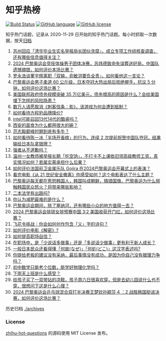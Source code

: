 # 知乎热榜
[![Build Status](https://github.com/ToWeLong/zhihu-hot-questions/workflows/CI/badge.svg)](https://github.com/ToWeLong/zhihu-hot-questions/actions)
[![GitHub language](https://img.shields.io/badge/language-golang-orange.svg)](https://golang.org/)
[![GitHub license](https://img.shields.io/github/license/ToWeLong/zhihu-hot-questions)](https://github.com/ToWeLong/zhihu-hot-questions/blob/main/LICENSE)

知乎热门话题，记录从 2020-11-29 日开始的知乎热门话题。每小时抓取一次数据，按天[归档](./archives)

<!-- BEGIN -->

1. [苏州回应「清华毕业生实名举报局长团伙贪腐」，成立专项工作组核查调查，还有哪些信息值得关注？](https://www.zhihu.com/question/662909169)
1. [2024 巴黎奥运会竞技体操男子团体决赛，苏炜德致命失误葬送好局，中国队遗憾摘银，如何评价本场比赛？](https://www.zhihu.com/question/662928493)
1. [罗永浩谈董宇辉离职「双输，俞敏洪要负全责」，如何看他这一言论？](https://www.zhihu.com/question/662673160)
1. [巴黎奥运会男子柔道 60 公斤级，日本夺冠大热出局后拒绝握手，抗议 5 分钟，如何评价这场比赛？](https://www.zhihu.com/question/662760927)
1. [美国联邦政府债务规模突破 35 万亿美元，债务增高的原因是什么？会给美国埋下怎样的风险隐患？](https://www.zhihu.com/question/662962822)
1. [数万人请愿取消《刺客信条：影》，该游戏为何会遭到抵制？](https://www.zhihu.com/question/661641771)
1. [如何看待方程豹品牌降价?](https://www.zhihu.com/question/662924178)
1. [intel可能召回13代14代的酷睿吗？](https://www.zhihu.com/question/662264375)
1. [西安的面食为什么都用很大的碗？](https://www.zhihu.com/question/662287141)
1. [范志毅巅峰时期到底有多牛？](https://www.zhihu.com/question/279916568)
1. [如何看待陈一冰「半场开香槟」的行为，连续 2 次提前祝贺中国队夺冠，结果输给日本队拿银牌？](https://www.zhihu.com/question/662938229)
1. [强者从不道歉吗？](https://www.zhihu.com/question/662762957)
1. [温州一女教师被举报长期「吃空饷」，不打卡不上课依旧领高级教师工资，真实情况如何？若属实需承担什么后果？](https://www.zhihu.com/question/662872604)
1. [如何评价法国前卫金属乐队 Gojira 在2024巴黎奥运会开幕式上的表演？](https://www.zhihu.com/question/662676648)
1. [看完电影《从 21 世纪安全撤离》你感受如何？这个电影表达了什么主题？](https://www.zhihu.com/question/662921805)
1. [巴黎奥运每天都在惹怒韩国人，韩国叫成朝鲜，搞错国旗，巴黎奥运为什么频触韩国民众怒火？将带来哪些影响？](https://www.zhihu.com/question/662866566)
1. [二本法学有出路吗?](https://www.zhihu.com/question/662140387)
1. [你认为减肥最难的是什么？](https://www.zhihu.com/question/662351832)
1. [巴黎奥运会期间，除了塞纳河，还有哪些小众的地方值得一去？](https://www.zhihu.com/question/662938789)
1. [2024 巴黎奥运会排球女排预赛中国 3:2 美国收获开门红，如何评价这场比赛？](https://www.zhihu.com/question/662924314)
1. [飞花令挑战｜你会如何创作包含「义」字的诗句？](https://www.zhihu.com/question/662916315)
1. [如何评价电影《解密》?](https://www.zhihu.com/question/662275634)
1. [如何提高职场自信？](https://www.zhihu.com/question/662892741)
1. [在职场中，是「少说话多做事」还是「多说话少做事」更有利于新人成长？](https://www.zhihu.com/question/662639655)
1. [一般日本民众还看得懂「何故(なぜ)」「何処(どこ)」这汉字表述吗?](https://www.zhihu.com/question/658468600)
1. [你提给老板的建议没有采纳，最后事情没有成功，是因为你自己没有据理力争吗？](https://www.zhihu.com/question/662787790)
1. [初中数学只能考个位数，能学好物理化学吗？](https://www.zhihu.com/question/662392882)
1. [下雨天上班是什么感受？](https://www.zhihu.com/question/662752172)
1. [给孩子买了一双带钻的凉鞋，孩子周六日很喜欢穿，但是去幼儿园说什么也不穿，很想问下这是什么心理？](https://www.zhihu.com/question/661677452)
1. [2024 巴黎奥运会乒乓球混合双打半决赛王楚钦孙颖莎 4 ：2 战胜韩国挺进决赛，如何评价这场比赛？](https://www.zhihu.com/question/662924302)

<!-- END -->

历史归档 [./archives](./archives)


### License
[zhihu-hot-questions](https://github.com/towelong/zhihu-hot-questions) 的源码使用 MIT License 发布。